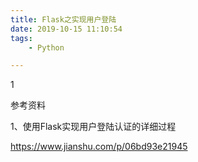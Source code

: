 ```yaml
---
title: Flask之实现用户登陆
date: 2019-10-15 11:10:54
tags:
	- Python

---
```


1

参考资料

1、使用Flask实现用户登陆认证的详细过程

https://www.jianshu.com/p/06bd93e21945